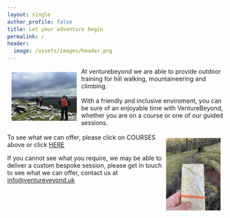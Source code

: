```yaml
---
layout: single
author_profile: false
title: Let your adventure begin
permalink: /
header:
  image: /assets/images/header.png
---
```


<div>
<img src="/assets/images/image6.png" width="30%" height="auto" style="float: left; margin: 10px;">

At venturebeyond we are able to provide outdoor training for hill walking, mountaineering and climbing.<br>
<br>
With a friendly and inclusive enviroment, you can be sure of an enjoyable time with VentureBeyond, whether you are on a course or one of our guided sessions.<br>
<br>
<img src="/assets/images/IMG_3957.png" width="25%" height="auto" style="float: right; margin: 10px;">
To see what we can offer, please click on COURSES above or click <a href="/courses/">HERE</a>
<br>
</div>

If you cannot see what you require, we may be able to deliver a custom bespoke session, please get in touch to see what we can offer, contact us at [info@ventureveyond.uk](mailto:info@venturebeyond.uk)




<!--- [![Mountain Training](/assets/images/mt-logo.png)](https://www.mountain-training.org)
[![NNAS](/assets/images/nnas-logo.png)](https://nnas-org.uk) --->
